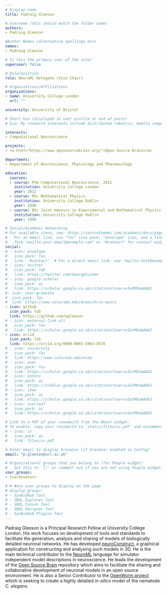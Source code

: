 ```yaml
---
# Display name
title: Padraig Gleeson

# Username (this should match the folder name)
authors:
- Padraig Gleeson

#Author Names (alternative spellings etc)
names:
- Padraig Gleeson

# Is this the primary user of the site?
superuser: false

# Role/position
role: NeuroML Delegate (Vice Chair)

# Organizations/Affiliations
organizations:
- name: University College London
  url: ""

university: University of Bristol

# Short bio (displayed in user profile at end of posts)
# bio: My research interests include distributed robotics, mobile computing and programmable matter.

interests:
- Computational Neuroscience

projects:
- <a href="https://www.opensourcebrain.org/">Open Source Brain</a>

department:
- Department of Neuroscience, Physiology and Pharmacology

education:
  courses:
  - course: PhD Computational Neuroscience, 2012
    institution: University College London
    year: 2012
  - course: MSc Mathematical Physics,
    institution: University College Dublin
    year: 1996
  - course: BSc Joint Honours in Experimental and Mathematical Physics
    institution: University College Dublin
    year: 1995

# Social/Academic Networking
# For available icons, see: https://sourcethemes.com/academic/docs/page-builder/#icons
#   For an email link, use "fas" icon pack, "envelope" icon, and a link in the
#   form "mailto:your-email@example.com" or "#contact" for contact widget.
social:
# - icon: envelope
#   icon_pack: fas
#   link: '#contact'  # For a direct email link, use "mailto:test@example.org".
# - icon: twitter
#   icon_pack: fab
#   link: https://twitter.com/GeorgeCushen
# - icon: google-scholar
#   icon_pack: ai
#   link: https://scholar.google.co.uk/citations?user=sIwtMXoAAAAJ
#- icon: user-graduate
#  icon_pack: fas
#  link: https://www.colorado.edu/ecee/chris-myers
- icon: github
  icon_pack: fab
  link: https://github.com/pgleeson
# - icon: external-link-alt
#   icon_pack: fas
#   link: https://scholar.google.co.uk/citations?user=sIwtMXoAAAAJ
- icon: orcid
  icon_pack: fab
  link: https://orcid.org/0000-0001-5963-8576
# - icon: university
#   icon_pack: fas
#   link: https://www.colorado.edu/ecee
# - icon: user
#   icon_pack: fas
#   link: https://scholar.google.co.uk/citations?user=sIwtMXoAAAAJ
# - icon: zotero
#   icon_pack: ai
#   link: https://scholar.google.co.uk/citations?user=sIwtMXoAAAAJ
# - icon: ieee
#   icon_pack: ai
#   link: https://scholar.google.co.uk/citations?user=sIwtMXoAAAAJ
# - icon: overleaf
#   icon_pack: ai
#   link: https://scholar.google.co.uk/citations?user=sIwtMXoAAAAJ

# Link to a PDF of your resume/CV from the About widget.
# To enable, copy your resume/CV to `static/files/cv.pdf` and uncomment the lines below.
# - icon: cv
#   icon_pack: ai
#   link: files/cv.pdf

# Enter email to display Gravatar (if Gravatar enabled in Config)
email: "p.gleeson@ucl.ac.uk"

# Organizational groups that you belong to (for People widget)
#   Set this to `[]` or comment out if you are not using People widget.
user_groups:
- Coordinators

# # #any user groups to display on the page
# display_groups:
# - SynBioHub Tool
# - SBOL Explorer Tool
# - SBOL Canvas Tool
# - SBOL Designer Tool
# - SynBioHub Plugins Tool
---
```


Padraig Gleeson is a Principal Research Fellow at University College London. His work focuses on development of tools and standards to facilitate the generation, analysis and sharing of models of biologically detailed neuronal networks. He has developed <a class="external text" href="http://www.neuroConstruct.org">neuroConstruct</a>, a graphical application for constructing and analysing such models in 3D. He is the main technical contributor to the <a class="external text" href="http://www.neuroml.org">NeuroML</a> language for simulator independent model descriptions in neuroscience. He leads the development of the <a class="external text" href="http://www.opensourcebrain.org">Open Source Brain</a> repository which aims to facilitate the sharing and collaborative development of neuronal models in an open source environment. He is also a Senior Contributor to the <a class="external text" href="http://www.openworm.org">OpenWorm project</a> which is seeking to create a highly detailed <i>in-silico</i> model of the nematode <i>C. elegans</i>.

